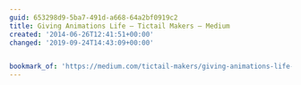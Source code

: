 ```yaml
---
guid: 653298d9-5ba7-491d-a668-64a2bf0919c2
title: Giving Animations Life — Tictail Makers — Medium
created: '2014-06-26T12:41:51+00:00'
changed: '2019-09-24T14:43:09+00:00'


bookmark_of: 'https://medium.com/tictail-makers/giving-animations-life-8b20165224c5'
---
```




